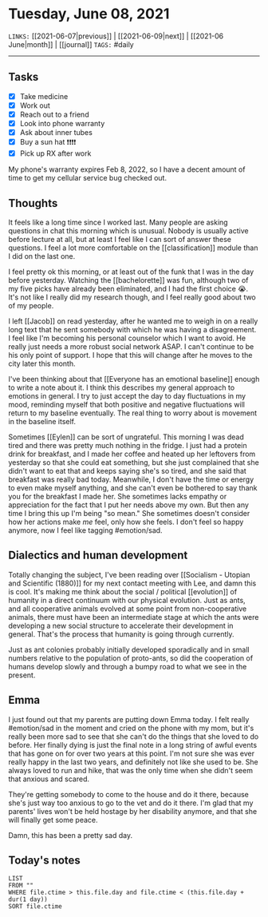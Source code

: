 # Tuesday, June 08, 2021
`LINKS:` [[2021-06-07|previous]] | [[2021-06-09|next]] |  [[2021-06 June|month]] | [[journal]] 
`TAGS:` #daily

---
## Tasks
- [x]  Take medicine
- [X]  Work out
- [x]  Reach out to a friend
- [x] Look into phone warranty 
- [X] Ask about inner tubes 
- [X] Buy a sun hat ❗️❗️❗️❗️
- [x] Pick up RX after work

My phone's warranty expires Feb 8, 2022, so I have a decent amount of time to get my cellular service bug checked out. 

## Thoughts
It feels like a long time since I worked last. Many people are asking questions in chat this morning which is unusual. Nobody is usually active before lecture at all, but at least I feel like I can sort of answer these questions. I feel a lot more comfortable on the [[classification]] module than I did on the last one. 

I feel pretty ok this morning, or at least out of the funk that I was in the day before yesterday. Watching the [[bachelorette]] was fun, although two of my five picks have already been eliminated, and I had the first choice 😭. It's not like I really did my research though, and I feel really good about two of my people. 

I left [[Jacob]] on read yesterday, after he wanted me to weigh in on a really long text that he sent somebody with which he was having a disagreement. I feel like I'm becoming his personal counselor which I want to avoid. He really just needs a more robust social network ASAP. I can't continue to be his only point of support. I hope that this will change after he moves to the city later this month. 

I've been thinking about that [[Everyone has an emotional baseline]] enough to write a note about it. I think this describes my general approach to emotions in general. I try to just accept the day to day fluctuations in my mood, reminding myself that both positive and negative fluctuations will return to my baseline eventually. The real thing to worry about is movement in the baseline itself. 

Sometimes [[Eylen]] can be sort of ungrateful. This morning I was dead tired and there was pretty much nothing in the fridge. I just had a protein drink for breakfast, and I made her coffee and heated up her leftovers from yesterday so that she could eat something, but she just complained that she didn't want to eat that and keeps saying she's so tired, and she said that breakfast was really bad today. Meanwhile, I don't have the time or energy to even make myself anything, and she can't even be bothered to say thank you for the breakfast I made her. She sometimes lacks empathy or appreciation for the fact that I put her needs above my own. But then any time I bring this up I'm being "so mean." She sometimes doesn't consider how her actions make *me* feel, only how she feels. I don't feel so happy anymore, now I feel like tagging #emotion/sad. 

## Dialectics and human development
Totally changing the subject, I've been reading over [[Socialism - Utopian and Scientific (1880)]] for my next contact meeting with Lee, and damn this is cool. It's making me think about the social / political [[evolution]] of humanity in a direct continuum with our physical evolution. Just as ants, and all cooperative animals evolved at some point from non-cooperative animals, there must have been an intermediate stage at which the ants were developing a new social structure to accelerate their development in general. That's the process that humanity is going through currently. 

Just as ant colonies probably initially developed sporadically and in small numbers relative to the population of proto-ants, so did the cooperation of humans develop slowly and through a bumpy road to what we see in the present. 

## Emma
I just found out that my parents are putting down Emma today. I felt really #emotion/sad in the moment and cried on the phone with my mom, but it's really been more sad to see that she can't do the things that she loved to do before. Her finally dying is just the final note in a long string of awful events that has gone on for over two years at this point. I'm not sure she was ever really happy in the last two years, and definitely not like she used to be. She always loved to run and hike, that was the only time when she didn't seem that anxious and scared. 

They're getting somebody to come to the house and do it there, because she's just way too anxious to go to the vet and do it there. I'm glad that my parents' lives won't be held hostage by her disability anymore, and that she will finally get some peace. 

Damn, this has been a pretty sad day.

## Today's notes
```dataview
LIST 
FROM ""
WHERE file.ctime > this.file.day and file.ctime < (this.file.day + dur(1 day))
SORT file.ctime
```
